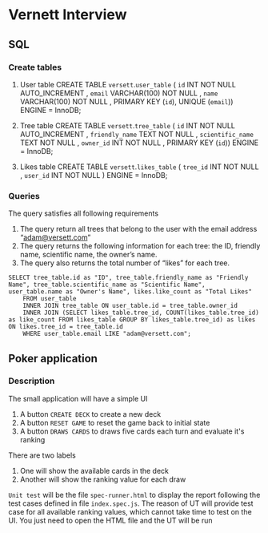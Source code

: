 # Vernett Interview

## SQL

### Create tables

1. User table
CREATE TABLE `versett`.`user_table` ( `id` INT NOT NULL AUTO_INCREMENT , `email` VARCHAR(100) NOT NULL , `name` VARCHAR(100) NOT NULL , PRIMARY KEY (`id`), UNIQUE (`email`)) ENGINE = InnoDB;

2. Tree table
CREATE TABLE `versett`.`tree_table` ( `id` INT NOT NULL AUTO_INCREMENT , `friendly_name` TEXT NOT NULL , `scientific_name` TEXT NOT NULL , `owner_id` INT NOT NULL , PRIMARY KEY (`id`)) ENGINE = InnoDB;

3. Likes table
CREATE TABLE `versett`.`likes_table` ( `tree_id` INT NOT NULL , `user_id` INT NOT NULL ) ENGINE = InnoDB;

### Queries

The query satisfies all following requirements
1. The query return all trees that belong to the user with the email address “adam@versett.com”
2. The query returns the following information for each tree: the ID, friendly name, scientific name, the owner’s name.
3. The query also returns the total number of “likes” for each tree.

```
SELECT tree_table.id as "ID", tree_table.friendly_name as "Friendly Name", tree_table.scientific_name as "Scientific Name", user_table.name as "Owner's Name", likes.like_count as "Total Likes" 
    FROM user_table 
    INNER JOIN tree_table ON user_table.id = tree_table.owner_id 
    INNER JOIN (SELECT likes_table.tree_id, COUNT(likes_table.tree_id) as like_count FROM likes_table GROUP BY likes_table.tree_id) as likes ON likes.tree_id = tree_table.id
    WHERE user_table.email LIKE "adam@versett.com";
```
## Poker application

### Description
The small application will have a simple UI

1. A button `CREATE DECK` to create a new deck
2. A button `RESET GAME` to reset the game back to initial state
3. A button `DRAWS CARDS` to draws five cards each turn and evaluate it's ranking

There are two labels

1. One will show the available cards in the deck
2. Another will show the ranking value for each draw

`Unit test` will be the file `spec-runner.html` to display the report following the test cases defined in file `index.spec.js`.
The reason of UT will provide test case for all available ranking values, which cannot take time to test on the UI. You just need to open the
HTML file and the UT will be run